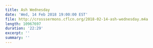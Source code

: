 ```yaml
---
title: Ash Wednesday
date: 'Wed, 14 Feb 2018 19:00:00 EST'
file: http://crosssermons.cflcn.org/2018-02-14-ash-wednesday.m4a
length: 10967697
duration: '22:29'
excerpt: ''
summary: ''
---
```

